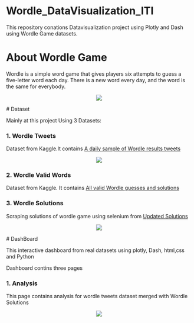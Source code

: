 # Wordle_DataVisualization_ITI
This repository conations Datavisualization project using Plotly and Dash using Wordle Game datasets.
# About Wordle Game
<p> Wordle is a simple word game that gives players six attempts to guess a five-letter word each day. There is a new word every day, and the word is the same for everybody.</p>
<p align="center">
  <img src="https://goodwordnews.com/wp-content/uploads/2022/02/1644629463_wordle_website_screenshot_new_1641474361623.jpg"/>
</p>
# Dataset
<p>Mainly at this project Using 3 Datasets:</p>
<h3>1. Wordle Tweets </h3>
Dataset from Kaggle.It contains <a href="https://www.kaggle.com/datasets/benhamner/wordle-tweets">A daily sample of Wordle results tweets </a>
<p align="center">
  <img src="https://miro.medium.com/max/875/1*nVAZxD8XfgU0nm7fgdPiwg.png"/>
</p>
<h3>2. Wordle Valid Words </h3>
Dataset from Kaggle. It contains <a href="https://www.kaggle.com/datasets/bcruise/wordle-valid-words">All valid Wordle guesses and solutions</a>
<h3>3. Wordle Solutions </h3>
Scraping solutions of wordle game using selenium from <a href="https://screenrant.com/wordle-answers-updated-word-puzzle-guide/">Updated Solutions</a>
<p align="center">
  <img src="https://static0.srcdn.com/wordpress/wp-content/uploads/2022/01/Wordle-answers-screen-feature.jpg?q=50&fit=crop&w=480&h=300&dpr=1.5 480w"/>
</p>
# DashBoard
<p> This interactive dashboard from real datasets using plotly, Dash, html,css and Python</p>
<p> Dashboard contins three pages</p>
<h3>1. Analysis</h3>
<p>This page contains analysis for wordle tweets dataset merged with Wordle Solutions</p>
<p align="center">
  <img src="/FatmaAlZhraaMarzouk/Wordle_DataVisualization_ITI/blob/main/DashBoard/Analysis.png"/>
</p>
